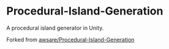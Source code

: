 # Procedural-Island-Generation
 A procedural island generator in Unity.

Forked from [awsare/Procedural-Island-Generation](https://github.com/awsare/Procedural-Island-Generation)
